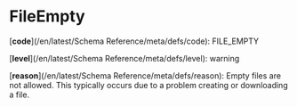 # FileEmpty

[**code**](/en/latest/Schema Reference/meta/defs/code): FILE_EMPTY

[**level**](/en/latest/Schema Reference/meta/defs/level): warning

[**reason**](/en/latest/Schema Reference/meta/defs/reason): Empty files are not allowed. This typically occurs due to a problem creating or downloading a file.